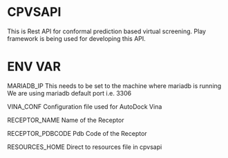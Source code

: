 # CPVSAPI


This is Rest API for conformal prediction based virtual screening. Play framework is being used for developing this API.


# ENV VAR

MARIADB_IP	This needs to be set to the machine where mariadb is running
We are using mariadb default port i.e. 3306

VINA_CONF         Configuration file used for AutoDock Vina

RECEPTOR_NAME     Name of the Receptor

RECEPTOR_PDBCODE  Pdb Code of the Receptor

RESOURCES_HOME    Direct to resources file in cpvsapi

